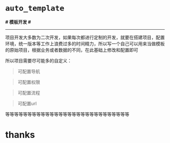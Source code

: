 # `auto_template`
**# 模板开发 #**

----------

 项目开发大多数为二次开发，如果每次都进行定制的开发，就要在搭建项目，配置环境，统一版本等工作上浪费过多的时间精力，所以写一个自己可以用来当做模板的原始项目，根据业务或者数据的不同，在此基础上修改和配置即可

所以项目需要尽可能多的自定义：
 > 可配置导航

 > 可配置权限

 > 可配置流程
 
 > 可配置url 

等等等等等等等等等等等等等等等等等等等等等等等等等等等等



# thanks #
